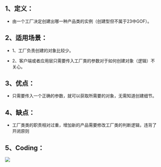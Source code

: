
## 1、定义：

- 由一个工厂决定创建出哪一种产品类的实例（创建型但不属于23中GOF）。

## 2、适用场景：

- 1、工厂负责创建的对象比较少。

- 2、客户端或者应用层只需要传入工厂类的参数对于如何创建对象（逻辑）不关心。

## 3、优点：

- 只需要传入一个正确的参数，就可以获取所需要的对象，无需知道创建细节。

## 4、缺点：

- 工厂类类的职责相对过重，增加新的产品需要修改工厂类的判断逻辑，违背了开闭原则

## 5、Coding：

![](https://upload-images.jianshu.io/upload_images/325120-773a082046701969.png?imageMogr2/auto-orient/strip%7CimageView2/2/w/800)







